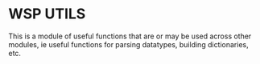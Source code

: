 # WSP UTILS

This is a module of useful functions that are or may be used across other modules, ie useful functions for parsing datatypes, building dictionaries, etc.
